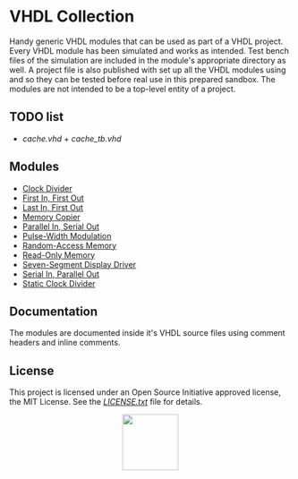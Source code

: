 # VHDL Collection

Handy generic VHDL modules that can be used as part of a VHDL project. Every VHDL module has been simulated and works as intended. Test bench files of the simulation are included in the module's appropriate directory as well. A project file is also published with set up all the VHDL modules using and so they can be tested before real use in this prepared sandbox. The modules are not intended to be a top-level entity of a project.

## TODO list
* *cache.vhd* + *cache_tb.vhd*

## Modules
* [Clock Divider](clk_divider)
* [First In, First Out](fifo)
* [Last In, First Out](lifo)
* [Memory Copier](mem_copier)
* [Parallel In, Serial Out](piso)
* [Pulse-Width Modulation](pwm)
* [Random-Access Memory](ram)
* [Read-Only Memory](rom)
* [Seven-Segment Display Driver](seg7_driver)
* [Serial In, Parallel Out](sipo)
* [Static Clock Divider](static_clk_divider)

## Documentation

The modules are documented inside it's VHDL source files using comment headers and inline comments.

## License

This project is licensed under an Open Source Initiative approved license, the MIT License. See the [*LICENSE.txt*](LICENSE.txt) file for details.

<p align="center">
  <a href="http://opensource.org/">
    <img src="https://opensource.org/files/osi_logo_bold_300X400_90ppi.png" width="100">
  </a>
</p>
